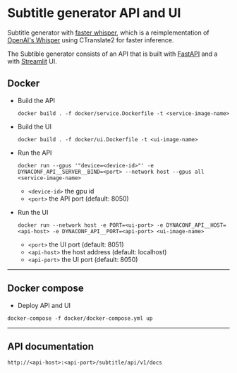 # Subtitle generator API and UI

Subtitle generator with [faster whisper](https://github.com/SYSTRAN/faster-whisper), which is a
reimplementation of  [OpenAI's Whisper](https://github.com/openai/whispermodel) using CTranslate2 for faster inference.

The Subtible generator consists of an API that is built with [FastAPI](https://fastapi.tiangolo.com/) and a
with [Streamlit](https://streamlit.io/) UI.

## Docker

- Build the API

   ```
   docker build . -f docker/service.Dockerfile -t <service-image-name>
   ```

- Build the UI

   ```
   docker build . -f docker/ui.Dockerfile -t <ui-image-name>
   ```

- Run the API

   ```
   docker run --gpus '"device=<device-id>"' -e DYNACONF_API__SERVER__BIND=<port> --network host --gpus all <service-image-name>
   
   ```
  
  - `<device-id>` the gpu id
  - `<port>` the API port (default: 8050)


- Run the UI

   ```
   docker run --network host -e PORT=<ui-port> -e DYNACONF_API__HOST=<api-host> -e DYNACONF_API__PORT=<api-port> <ui-image-name>
   ```

  -   `<port>` the UI port (default: 8051)
  -   `<api-host>` the host address (default: localhost)
  -   `<api-port>` the UI port  (default: 8050)


<hr>

## Docker compose

- Deploy API and UI

```
docker-compose -f docker/docker-compose.yml up 
```


<hr>

## API documentation

```    
http://<api-host>:<api-port>/subtitle/api/v1/docs
```